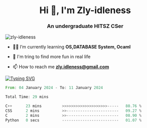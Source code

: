 <h1 align="center">Hi 👋, I'm Zly-idleness</h1>

<h3 align="center">An undergraduate HITSZ CSer</h3>

<p align="left"> <img src="https://komarev.com/ghpvc/?username=zly-idleness&label=Profile%20views&color=0e75b6&style=flat" alt="zly-idleness" /> </p>


- 👨‍💻 I’m currently learning **OS,DATABASE System, Ocaml**

- 🌱 I'm tring to find more fun in real life

- 📫 How to reach me **zly.idleness@gmail.com**



[![Typing SVG](https://readme-typing-svg.herokuapp.com?font=Fira+Code&pause=1000&width=435&lines=I+Maybe+Slow)](https://git.io/typing-svg)


<!--START_SECTION:waka-->

```rust
From: 04 January 2024 - To: 11 January 2024

Total Time: 29 mins

C++      23 mins         >>>>>>>>>>>>>>>>>>>>-----   80.76 %
CSS      2 mins          >>-----------------------   09.27 %
C        2 mins          >>-----------------------   08.90 %
Python   0 secs          -------------------------   01.07 %
```

<!--END_SECTION:waka-->


